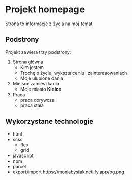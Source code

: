 # Projekt homepage
Strona to informacje z życia na mój temat.
## Podstrony
Projekt zawiera trzy podstrony:
1. Strona główna
   - Kim jestem
   - Trochę o życiu, wykształceniu i zainteresowaniach
   - Moje ulubione dania
2. Miejsce zamieszkania
   - Moje miasto **Kielce**
4. Praca
   - praca dorywcza
   - praca stała
## Wykorzystane technologie
- html
- scss
     - flex
     - grid
- javascript
- npm
- parcel
- export/import
https://moniabysiak.netlify.app/og.png

